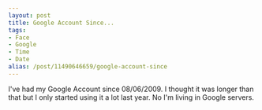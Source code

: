 ```yaml
---
layout: post
title: Google Account Since...
tags:
- Face
- Google
- Time
- Date
alias: /post/11490646659/google-account-since
---
```

I've had my Google Account since 08/06/2009. I thought it was longer than that but I only started using it a lot last year. No I'm living in Google servers.
